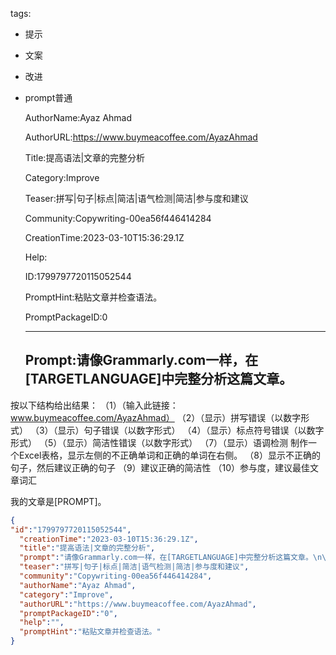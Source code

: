   tags: 
- 提示
- 文案
- 改进
- prompt普通

  AuthorName:Ayaz Ahmad

  AuthorURL:https://www.buymeacoffee.com/AyazAhmad

  Title:提高语法|文章的完整分析

  Category:Improve

  Teaser:拼写|句子|标点|简洁|语气检测|简洁|参与度和建议

  Community:Copywriting-00ea56f446414284

  CreationTime:2023-03-10T15:36:29.1Z

  Help:

  ID:1799797720115052544

  PromptHint:粘贴文章并检查语法。

  PromptPackageID:0

  ---

  ## Prompt:请像Grammarly.com一样，在[TARGETLANGUAGE]中完整分析这篇文章。

按以下结构给出结果：
（1）（输入此链接：www.buymeacoffee.com/AyazAhmad）
（2）（显示）拼写错误（以数字形式）
（3）（显示）句子错误（以数字形式）
（4）（显示）标点符号错误（以数字形式）
（5）（显示）简洁性错误（以数字形式）
（7）（显示）语调检测
制作一个Excel表格，显示左侧的不正确单词和正确的单词在右侧。
（8）显示不正确的句子，然后建议正确的句子
（9）建议正确的简洁性
（10）参与度，建议最佳文章词汇

我的文章是[PROMPT]。

  ```json
  {
  "id":"1799797720115052544",
    "creationTime":"2023-03-10T15:36:29.1Z",
    "title":"提高语法|文章的完整分析",
    "prompt":"请像Grammarly.com一样，在[TARGETLANGUAGE]中完整分析这篇文章。\n\n按以下结构给出结果：\n（1）（输入此链接：www.buymeacoffee.com/AyazAhmad）\n（2）（显示）拼写错误（以数字形式）\n（3）（显示）句子错误（以数字形式）\n（4）（显示）标点符号错误（以数字形式）\n（5）（显示）简洁性错误（以数字形式）\n（7）（显示）语调检测\n制作一个Excel表格，显示左侧的不正确单词和正确的单词在右侧。\n（8）显示不正确的句子，然后建议正确的句子\n（9）建议正确的简洁性\n（10）参与度，建议最佳文章词汇\n\n我的文章是[PROMPT]。",
    "teaser":"拼写|句子|标点|简洁|语气检测|简洁|参与度和建议",
    "community":"Copywriting-00ea56f446414284",
    "authorName":"Ayaz Ahmad",
    "category":"Improve",
    "authorURL":"https://www.buymeacoffee.com/AyazAhmad",
    "promptPackageID":"0",
    "help":"",
    "promptHint":"粘贴文章并检查语法。"
  }
  ```
